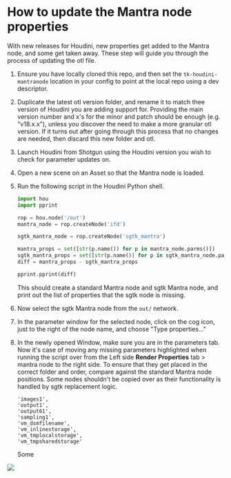 # How to update the Mantra node properties

With new releases for Houdini, new properties get added to the Mantra node, and some get taken away.
These step will guide you through the process of updating the otl file.

1. Ensure you have locally cloned this repo, and then set the `tk-houdini-mantranode` location in your config to point at the local repo using a dev descriptor.

2. Duplicate the latest otl version folder, and rename it to match thee version of Houdini you are adding support for. Providing the main version number and x's for the minor and patch should be enough (e.g. "v18.x.x"), unless you discover the need to make a more granular otl version. If it turns out after going through this process that no changes are needed, then discard this new folder and otl.

3. Launch Houdini from Shotgun using the Houdini version you wish to check for parameter updates on.

4. Open a new scene on an Asset so that the Mantra node is loaded.

5. Run the following script in the Houdini Python shell.
    ```python
    import hou
    import pprint

    rop = hou.node('/out')
    mantra_node = rop.createNode('ifd')

    sgtk_mantra_node = rop.createNode('sgtk_mantra')

    mantra_props = set([str(p.name()) for p in mantra_node.parms()])
    sgtk_mantra_props = set([str(p.name()) for p in sgtk_mantra_node.parms()])
    diff = mantra_props - sgtk_mantra_props

    pprint.pprint(diff)
    ```
    This should create a standard Mantra node and sgtk Mantra node, and print out the list of properties that the sgtk node is missing.

6. Now select the sgtk Mantra node from the `out/` network.

7. In the parameter window for the selected node, click on the cog icon, just to the right of the node name, and choose "Type properties..."

8. In the newly opened Window, make sure you are in the parameters tab. Now it's case of moving any missing parameters
highlighted when running the script over from the Left side **Render Properties** tab > mantra node to the right side.
To ensure that they get placed in the correct folder and order, compare against the standard Mantra node positions.
Some nodes shouldn't be copied over as their functionality is handled by sgtk replacement logic.
   ```
   'images1',
   'output1',
   'output61',
   'sampling1',
   'vm_dsmfilename',
   'vm_inlinestorage',
   'vm_tmplocalstorage',
   'vm_tmpsharedstorage'
   ```

   Some

![](./)
